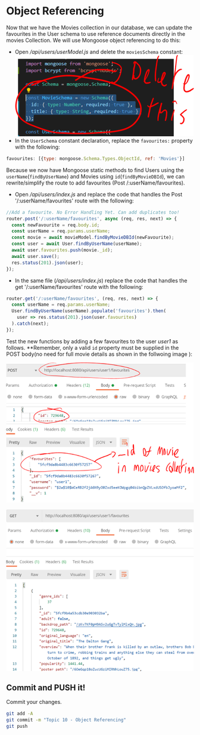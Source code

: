 # Object Referencing

Now that we have the Movies collection in our database, we can update the favourites in the User schema to use reference documents directly in the movies Collection. We will use Mongoose object referencing to do this:

- Open */api/users/userModel.js* and delete the ``moviesSchema``  constant:  
![](./img/del.png)
- In the ``UserSchema`` constant declaration, replace the ``favourites:`` property with the following:  
```javascript
favourites: [{type: mongoose.Schema.Types.ObjectId, ref: 'Movies'}]
```

Because we now have Mongoose static methods to find Users using the ``userName``(``findByUserName``) and Movies using ``id``(``findByMovieDBId``), we can rewrite/simplify the route to add favourites (Post /:userName/favourites).

- Open */api/users/index.js* and replace the code that handles the Post '/:userName/favourites' route with the following: 

~~~javascript
//Add a favourite. No Error Handling Yet. Can add duplicates too!
router.post('/:userName/favourites', async (req, res, next) => {
  const newFavourite = req.body.id;
  const userName = req.params.userName;
  const movie = await movieModel.findByMovieDBId(newFavourite);
  const user = await User.findByUserName(userName);
  await user.favourites.push(movie._id);
  await user.save(); 
  res.status(201).json(user); 
});
~~~

- In the same file (*/api/users/index.js*) replace the code that handles the get '/:userName/favourites' route with the following: 

~~~javascript
router.get('/:userName/favourites', (req, res, next) => {
  const userName = req.params.userName;
  User.findByUserName(userName).populate('favourites').then(
    user => res.status(201).json(user.favourites)
  ).catch(next);
});
~~~

Test the new functions by adding a few favourites to the user *user1* as follows. **Remember, only a valid ``id`` property must be supplied in the POST body(no need for full movie details as shown in the follwoing image ):

![Add Favourite](./img/posts1.png)

![Get Favourites](./img/post2.png)

## Commit and PUSH it!

Commit your changes.

~~~bash
git add -A
git commit -m "Topic 10 - Object Referencing"
git push
~~~